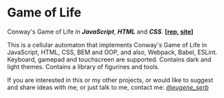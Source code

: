 # Game of Life
Conway's Game of Life in ***JavaScript***, ***HTML*** and ***CSS***. **[[rep](https://github.com/eugene-serb/game-of-life/), [site](https://eugene-serb.github.io/game-of-life/)]**

This is a cellular automaton that implements Conway's Game of Life in JavaScript, HTML, CSS, BEM and OOP, and also, Webpack, Babel, ESLint. Keyboard, gamepad and touchscreen are supported. Contains dark and light themes. Contains a library of figurines and tools.

If you are interested in this or my other projects, or would like to suggest and share ideas with me, or just talk to me, contact me: *[@eugene_serb](https://t.me/eugene_serb)*
